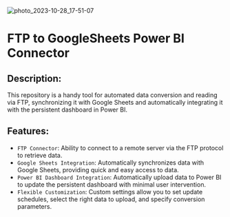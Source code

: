![photo_2023-10-28_17-51-07](https://github.com/iamgeorgp/ftp_connecter/assets/128215564/b86df105-b533-4ccf-9f08-8cecd0f8e294)

# FTP to GoogleSheets Power BI Connector

## Description:
This repository is a handy tool for automated data conversion and reading via FTP, synchronizing it with Google Sheets and automatically integrating it with the persistent dashboard in Power BI.

## Features:
- `FTP Connector`: Ability to connect to a remote server via the FTP protocol to retrieve data.
- `Google Sheets Integration`: Automatically synchronizes data with Google Sheets, providing quick and easy access to data.
- `Power BI Dashboard Integration`: Automatically upload data to Power BI to update the persistent dashboard with minimal user intervention.
- `Flexible Customization`: Custom settings allow you to set update schedules, select the right data to upload, and specify conversion parameters.

